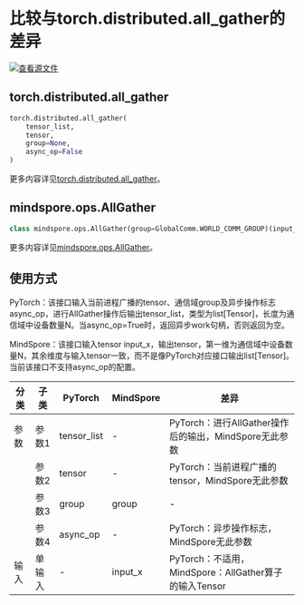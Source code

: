 # 比较与torch.distributed.all_gather的差异

[![查看源文件](https://mindspore-website.obs.cn-north-4.myhuaweicloud.com/website-images/r2.3.2/resource/_static/logo_source.svg)](https://gitee.com/mindspore/docs/blob/r2.3.2/docs/mindspore/source_zh_cn/note/api_mapping/pytorch_diff/all_gather.md)

## torch.distributed.all_gather

```python
torch.distributed.all_gather(
    tensor_list,
    tensor,
    group=None,
    async_op=False
)
```

更多内容详见[torch.distributed.all_gather](https://pytorch.org/docs/1.8.1/distributed.html#torch.distributed.all_gather)。

## mindspore.ops.AllGather

```python
class mindspore.ops.AllGather(group=GlobalComm.WORLD_COMM_GROUP)(input_x)
```

更多内容详见[mindspore.ops.AllGather](https://mindspore.cn/docs/zh-CN/r2.3.2/api_python/ops/mindspore.ops.AllGather.html#mindspore.ops.AllGather)。

## 使用方式

PyTorch：该接口输入当前进程广播的tensor、通信域group及异步操作标志async_op，进行AllGather操作后输出tensor_list，类型为list[Tensor]，长度为通信域中设备数量N。当async_op=True时，返回异步work句柄，否则返回为空。

MindSpore：该接口输入tensor input_x，输出tensor，第一维为通信域中设备数量N，其余维度与输入tensor一致，而不是像PyTorch对应接口输出list[Tensor]。当前该接口不支持async_op的配置。

| 分类 | 子类 |PyTorch | MindSpore | 差异 |
| --- | --- | --- | --- |---|
|参数 | 参数1 | tensor_list | - |PyTorch：进行AllGather操作后的输出，MindSpore无此参数 |
| | 参数2 | tensor | - | PyTorch：当前进程广播的tensor，MindSpore无此参数|
| | 参数3 | group | group |-|
| | 参数4 | async_op | - |PyTorch：异步操作标志，MindSpore无此参数 |
|输入| 单输入| - |input_x| PyTorch：不适用，MindSpore：AllGather算子的输入Tensor |

